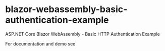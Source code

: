 # blazor-webassembly-basic-authentication-example

ASP.NET Core Blazor WebAssembly - Basic HTTP Authentication Example

For documentation and demo see 